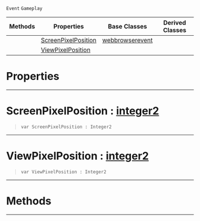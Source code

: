  `Event` `Gameplay`



|Methods|Properties|Base Classes|Derived Classes|
|---|---|---|---|
| |[ ScreenPixelPosition](https://github.com/ArendDanielek/ZeroDocsTest/blob/master/code_reference/class_reference/webbrowserpointqueryevent.markdown#screenpixelposition-zero)|[webbrowserevent](https://github.com/ArendDanielek/ZeroDocsTest/blob/master/code_reference/class_reference/webbrowserevent.markdown)| |
| |[ ViewPixelPosition](https://github.com/ArendDanielek/ZeroDocsTest/blob/master/code_reference/class_reference/webbrowserpointqueryevent.markdown#viewpixelposition-zero-e)| | |


 #  Properties


---  
 #  ScreenPixelPosition : [integer2](https://github.com/ArendDanielek/ZeroDocsTest/blob/master/code_reference/zilch_base_types/integer2.markdown)

> 
> ``` lang=cpp, name=Zilch
> var ScreenPixelPosition : Integer2


---  
 #  ViewPixelPosition : [integer2](https://github.com/ArendDanielek/ZeroDocsTest/blob/master/code_reference/zilch_base_types/integer2.markdown)

> 
> ``` lang=cpp, name=Zilch
> var ViewPixelPosition : Integer2


---  
 #  Methods


---  
 
  
  
  
  
  
  
  

 